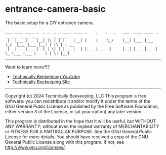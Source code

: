 # entrance-camera-basic
The basic setup for a DIY entrance camera.
```
___ ____ ____ _  _ _  _ _ ____ ____ _    _   _   _   ___  ____ ____ _  _ ____ ____ ___  _ _  _ ____
 |  |___ |    |__| |\ | | |    |__| |    |    \_/    |__] |___ |___ |_/  |___ |___ |__] | |\ | | __
 |  |___ |___ |  | | \| | |___ |  | |___ |___  |     |__] |___ |___ | \_ |___ |___ |    | | \| |__]
```                                                                

---

Want to learn more?!? 
- [Technically Beekeeping YouTube](https://www.youtube.com/@TechnicallyBeekeeping) 
- [Technically Beekeeping Site](https://technicallybeekeeping.com)

---

Copyright (c) 2024 Technically Beekeeping, LLC
This program is free software: you can redistribute it and/or modify it under
the terms of the GNU General Public License as published by the Free Software
Foundation, either version 3 of the License, or (at your option) any later
version.

This program is distributed in the hope that it will be useful, but WITHOUT
ANY WARRANTY; without even the implied warranty of MERCHANTABILITY or FITNESS
FOR A PARTICULAR PURPOSE. See the GNU General Public License for more details.
You should have received a copy of the GNU General Public License along with
this program. If not, see <http://www.gnu.org/licenses/>.